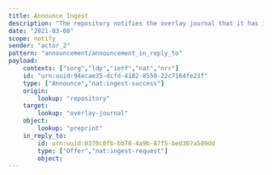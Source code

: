 ```yaml
---
title: Announce Ingest
description: "The repository notifies the overlay journal that it has ingested the resource"
date: "2021-03-08"
scope: notify
sender: "actor_2"
pattern: "announcement/announcement_in_reply_to"
payload:
    contexts: ["sorg","ldp","ietf","nat","nrr"]
    id: "urn:uuid:94ecae35-dcfd-4182-8550-22c7164fe23f"
    type: ["Announce","nat:ingest-success"]
    origin:
        lookup: "repository"
    target:
        lookup: "overlay-journal"
    object:
        lookup: "preprint"
    in_reply_to:
        id: urn:uuid:0370c0fb-bb78-4a9b-87f5-bed307a509dd
        type: ["Offer","nat:ingest-request"]
        object: 
---
```


